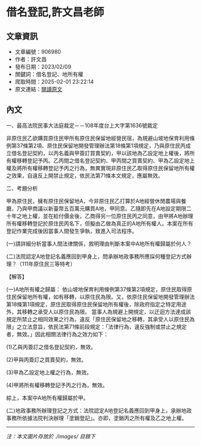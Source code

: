 # 借名登記,許文昌老師

## 文章資訊
- 文章編號：906980
- 作者：許文昌
- 發布日期：2023/02/09
- 關鍵詞：借名登記、地所有權
- 爬取時間：2025-02-01 23:22:14
- 原文連結：[閱讀原文](https://real-estate.get.com.tw/Columns/detail.aspx?no=906980)

## 內文


一、最高法院民事大法庭裁定－－108年度台上大字第1636號裁定


非原住民乙欲購買原住民甲所有原住民保留地經營民宿，為規避山坡地保育利用條例第37條第2項、原住民保留地開發管理辦法第18條第1項規定，乃與原住民丙成立借名登記契約，以丙名義與甲簽訂買賣契約，甲以該地為乙設定地上權後，將所有權移轉登記予丙。乙丙間之借名登記契約、甲丙間之買賣契約、甲為乙設定地上權及將所有權移轉登記予丙之行為，無異實現非原住民乙取得原住民保留地所有權之效果，自違反上開禁止規定，依民法第71條本文規定，應屬無效。


二、考題分析


甲為原住民，擁有原住民保留地A，今非原住民乙打算於A地經營休閒農場與餐廳，乃與甲商議以新臺幣五百萬元購買A地，甲同意。乙隨即先在A地設定期限二十年之地上權，並在給付價金後，乙商得另一位原住民丙之同意，由甲將A地辦理所有權移轉登記於原住民丙名下，但擬由乙做為真正的A地所有權人。本案在所有登記作業完成後因當事人間發生爭執，致進入司法程序。


(一)請詳細分析當事人間法律關係，敘明理由判斷本案中A地所有權歸屬於何人？


(二)法院認定A地登記名義應回到甲身上，問承辦地政事務所應採何種登記方式辦理？（111年原住民三等特考）


【解答】


(一)A地所有權之歸屬：
依山坡地保育利用條例第37條第2項規定，原住民取得原住民保留地所有權，如有移轉，以原住民為限。又，依原住民保留地開發管理辦法第18條第1項規定，原住民取得原住民保留地所有權後，除政府指定之特定用途外，其移轉之承受人以原住民為限。
當事人為規避上開規定，以迂迴方法達成該規定所禁止之相同效果之行為，違反「原住民保留地之移轉，其承受人以原住民為限」之立法意旨，依民法第71條前段規定：「法律行為，違反強制或禁止之規定者，無效。」因此相關法律行為之效力如下：


(1)乙與丙簽訂之借名登記契約，無效。


(2)甲與丙簽訂之買賣契約，無效。


(3)甲為乙設定地上權之行為，無效。


(4)甲將所有權移轉登記予丙之行為，無效。




綜上，本案中A地所有權歸屬於甲。


(二)地政事務所辦理登記之方式：法院認定A地登記名義應回到甲身上，承辦地政事務所依據法院判決辦理「塗銷登記」。亦即，塗銷丙之所有權及乙之地上權。

---
*注：本文圖片存放於 ./images/ 目錄下*
